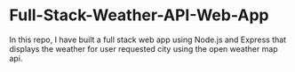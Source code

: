 # Full-Stack-Weather-API-Web-App
In this repo, I have built a full stack web app using Node.js and Express that displays the weather for user requested city using the open weather map api.
